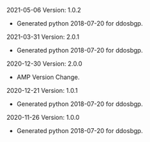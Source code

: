 2021-05-06 Version: 1.0.2
- Generated python 2018-07-20 for ddosbgp.

2021-03-31 Version: 2.0.1
- Generated python 2018-07-20 for ddosbgp.

2020-12-30 Version: 2.0.0
- AMP Version Change.

2020-12-21 Version: 1.0.1
- Generated python 2018-07-20 for ddosbgp.

2020-11-26 Version: 1.0.0
- Generated python 2018-07-20 for ddosbgp.

